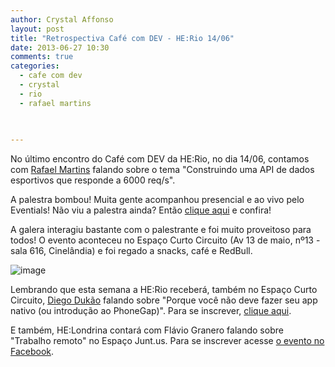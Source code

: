 ```yaml
---
author: Crystal Affonso
layout: post
title: "Retrospectiva Café com DEV - HE:Rio 14/06"
date: 2013-06-27 10:30
comments: true
categories:
  - cafe com dev
  - crystal
  - rio
  - rafael martins
 

  
---
```


No último encontro do Café com DEV da HE:Rio, no dia 14/06, contamos com [Rafael Martins](https://plus.google.com/110170840223146627892/posts) falando sobre o tema "Construindo uma API de dados esportivos que responde a 6000 req/s".

<!--more-->

A palestra bombou! Muita gente acompanhou presencial e ao vivo pelo Eventials! Não viu a palestra ainda? Então [clique aqui](https://www.eventials.com/pt-br/helabs/cafe-com-dev-he-rio/) e confira!

A galera interagiu bastante com o palestrante e foi muito proveitoso para todos! O evento aconteceu no Espaço Curto Circuito (Av 13 de maio, nº13 - sala 616, Cinelândia) e foi regado a snacks, café e RedBull.

![image](/images/cafecomdev14.jpg)

Lembrando que esta semana a HE:Rio receberá, também no Espaço Curto Circuito, [Diego Dukão](https://twitter.com/diegodukao) falando sobre "Porque você não deve fazer seu app nativo (ou introdução ao PhoneGap)". Para se inscrever, [clique aqui](https://docs.google.com/a/helabs.com.br/forms/d/1Nk_RWEfTLwPghczIAZnbCUaSDPhZd7Kna20wk0IQblk/viewform).

E também, HE:Londrina contará com Flávio Granero falando sobre "Trabalho remoto" no Espaço Junt.us. Para se inscrever acesse [o evento no Facebook](https://www.facebook.com/events/530311203673193/).